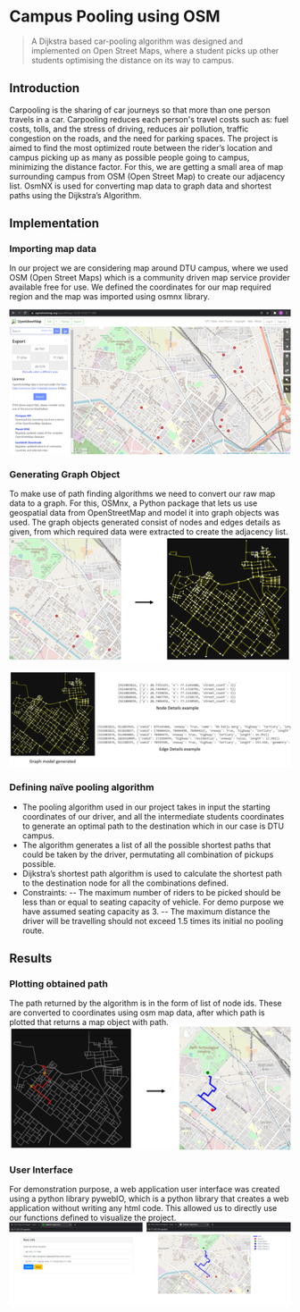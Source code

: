 # Campus Pooling using OSM
> A Dijkstra based car-pooling algorithm was designed and implemented on Open Street Maps, where a student picks up other students optimising the distance on its way to campus.


## Introduction
Carpooling is the sharing of car journeys so that more than one person travels in a car. Carpooling reduces each person's travel costs such as: fuel costs, tolls, and the stress of driving, reduces air pollution, traffic congestion on the roads, and the need for parking spaces.
The project is aimed to find the most optimized route between the rider’s location and campus picking up as many as possible people going to campus, minimizing the distance factor. For this, we are getting a small area of map surrounding campus from OSM (Open Street Map) to create our adjacency list. 
OsmNX is used for converting map data to graph data and shortest paths using the Dijkstra’s Algorithm.

## Implementation
### Importing map data
In our project we are considering map around DTU campus, where we used OSM (Open Street Maps) which is a community driven map service provider available free for use. We defined the coordinates for our map required region and the map was imported using osmnx library.

![Image](./img/1.png)


### Generating Graph Object
To make use of path finding algorithms we need to convert our raw map data to a graph. For this, OSMnx, a Python package that lets us use geospatial data from OpenStreetMap and model it into graph objects was used.
The graph objects generated consist of nodes and edges details as given, from which required data were extracted to create the adjacency list.
![Image](./img/2.png)

![Image](./img/3.png)



### Defining naïve pooling algorithm
- The pooling algorithm used in our project takes in input the starting coordinates of our driver, and all the intermediate students coordinates to generate an optimal path to the destination which in our case is DTU campus.
- The algorithm generates a list of all the possible shortest paths that could be taken by the driver, permutating all combination of pickups possible. 
- Dijkstra’s shortest path algorithm is used to calculate the shortest path to the destination node for all the combinations defined.
- Constraints:
-- The maximum number of riders to be picked should be less than or equal to seating capacity of vehicle. For demo purpose we have assumed seating capacity as 3.
-- The maximum distance the driver will be travelling should not exceed 1.5 times its initial no pooling route.

## Results
### Plotting obtained path
The path returned by the algorithm is in the form of list of node ids. These are converted to coordinates using osm map data, after which path is plotted that returns a map object with path.
![Image](./img/4.png)

### User Interface
For demonstration purpose, a web application user interface was created using a python library pywebIO, which is a python library that creates a web application without writing any html code. This allowed us to directly use our functions defined to visualize the project.
![Image](./img/5.png)

